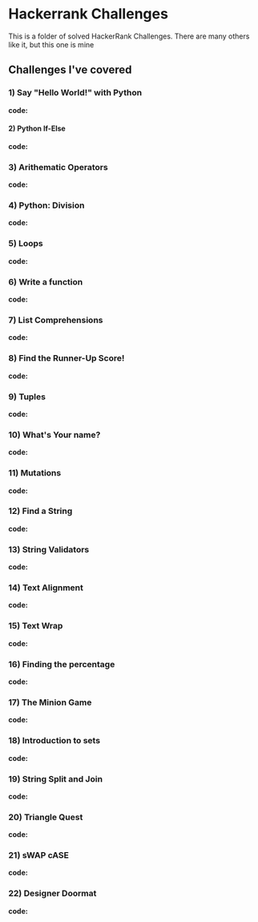 # Hackerrank Challenges

This is a folder of solved HackerRank Challenges. There are many others like it, but this one is mine

## Challenges I've covered

### 1) Say "Hello World!" with Python
__code:__ 
#### 2) Python If-Else
__code:__
### 3) Arithematic Operators
__code:__

### 4) Python: Division
__code:__ 

### 5) Loops
__code:__

### 6) Write a function
__code:__

### 7) List Comprehensions

__code:__

### 8) Find the Runner-Up Score!

__code:__

### 9) Tuples

__code:__

### 10) What's Your name?

__code:__

### 11) Mutations

__code:__

### 12) Find a String

__code:__

### 13) String Validators

__code:__

### 14) Text Alignment

__code:__

### 15) Text Wrap

__code:__

### 16) Finding the percentage

__code:__

### 17) The Minion Game

__code:__

### 18) Introduction to sets

__code:__


### 19) String Split and Join

__code:__

### 20) Triangle Quest 

__code:__

### 21) sWAP cASE

__code:__

### 22) Designer Doormat

__code:__
